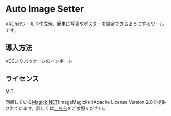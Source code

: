 # Auto Image Setter

VRChatワールド作成時、簡単に写真やポスターを設定できるようにするツールです。

## 導入方法

VCCよりパッケージのインポート

## ライセンス
MIT

同梱している[Magick.NET](https://github.com/dlemstra/Magick.NET)(ImageMagick)はApache License Version 2.0で提供されています。詳しくは[こちら](https://github.com/nmxi/Unity_VRC_AutoImageSetter/blob/main/Packages/com.mikinel.auto-image-setter/ImageMagick/Plugins/License-Magick.NET.txt)をご参照ください。
